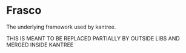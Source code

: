 # Frasco

The underlying framework used by kantree.

THIS IS MEANT TO BE REPLACED PARTIALLY BY OUTSIDE LIBS AND MERGED INSIDE KANTREE